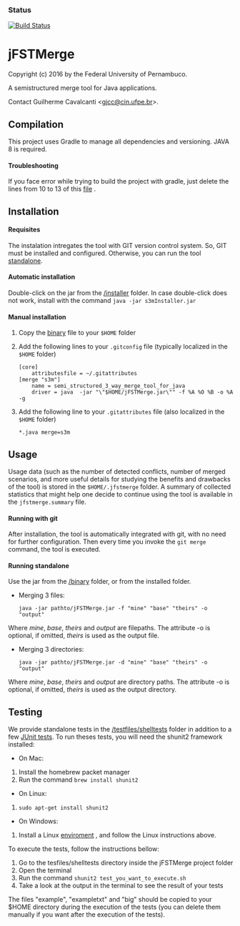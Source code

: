 ### Status
[![Build Status](https://api.travis-ci.org/guilhermejccavalcanti/jFSTMerge.svg?branch=master)](https://travis-ci.org/guilhermejccavalcanti/jFSTMerge)

jFSTMerge
========

Copyright (c) 2016 by the Federal University of Pernambuco.

A semistructured merge tool for Java applications.

Contact Guilherme Cavalcanti &lt;<gjcc@cin.ufpe.br>&gt;.

Compilation
-----------
This project uses Gradle to manage all dependencies and versioning. JAVA 8 is required.


#### Troubleshooting

If you face error while trying to build the project with gradle, just delete the lines from 10 to 13 of this [file](https://github.com/guilhermejccavalcanti/jFSTMerge/blob/master/build.gradle) .

Installation
-------------
#### Requisites

The instalation intregates the tool with GIT version control system. So, GIT must be installed and configured. Otherwise, you can run the tool [standalone](https://github.com/guilhermejccavalcanti/jFSTMerge#running-standalone).

#### Automatic installation
Double-click on the jar from the [/installer](https://github.com/guilhermejccavalcanti/jFSTMerge/tree/master/installer) folder.
In case double-click does not work, install with the command 
`java -jar s3mInstaller.jar`

#### Manual installation
1. Copy the [binary](https://github.com/guilhermejccavalcanti/jFSTMerge/blob/master/binary/jFSTMerge.jar) file to your `$HOME` folder
2. Add the following lines to your `.gitconfig` file (typically localized in the `$HOME` folder)
	```
    [core]
		attributesfile = ~/.gitattributes
	[merge "s3m"]
		name = semi_structured_3_way_merge_tool_for_java
		driver = java  -jar "\"$HOME/jFSTMerge.jar\"" -f %A %O %B -o %A -g
    ```
3. Add the following line to your `.gitattributes` file (also localized in the `$HOME` folder)
	
    `*.java merge=s3m`
    

Usage
-------------

Usage data (such as the number of detected conflicts, number of merged scenarios, and more useful details for studying the benefits and drawbacks of the tool) is stored in the `$HOME/.jfstmerge` folder.  A summary of collected statistics that might help one decide to continue using the tool is available in the `jfstmerge.summary` file.

#### Running with git

After installation, the tool is automatically integrated with git, with no need for further configuration. Then every time you invoke the `git merge` command, the tool is executed.

#### Running standalone

Use the jar from the [/binary](https://github.com/guilhermejccavalcanti/jFSTMerge/tree/master/binary) folder, or from the installed folder.

* Merging 3 files:

  `java -jar pathto/jFSTMerge.jar -f "mine" "base" "theirs" -o "output"`

Where *mine*, *base*, *theirs* and *output* are filepaths.
The attribute -o is optional, if omitted, *theirs* is used as the output file.

* Merging 3 directories:

  `java -jar pathto/jFSTMerge.jar -d "mine" "base" "theirs" -o "output"`

Where *mine*, *base*, *theirs* and *output* are directory paths.
The attribute -o is optional, if omitted, *theirs* is used as the output directory.

<!-- 
For integration with git type the two commands bellow:

   `git config --global merge.tool jfstmerge`
   
   `git config --global mergetool.jfstmerge.cmd 'java -jar pathto/jFSTMerge.jar -f \"$LOCAL\" \"$BASE\" \"$REMOTE\" -o \"$MERGED\"'`

Then, after the "git merge" command detects conflicts, call the tool with:

   `git mergetool -tool=jfstmerge`
-->

Testing
-------------

We provide standalone tests in the [/testfiles/shelltests](https://github.com/guilhermejccavalcanti/jFSTMerge/tree/master/testfiles/shelltests) folder in addition to a few [JUnit tests](https://github.com/guilhermejccavalcanti/jFSTMerge/tree/master/src/br/ufpe/cin/mergers/handlers/tests).
To run theses tests, you will need the shunit2 framework installed:

* On Mac:
1. Install the homebrew packet manager
2. Run the command  `brew install shunit2 `

* On Linux:
1. `sudo apt-get install shunit2`

* On Windows:
1. Install a Linux [enviroment](https://www.howtogeek.com/249966/how-to-install-and-use-the-linux-bash-shell-on-windows-10/) , and follow the Linux instructions above.

To execute the tests, follow the instructions bellow:
1. Go to the tesfiles/shelltests directory inside the jFSTMerge project folder
2. Open the terminal
3. Run the command `shunit2 test_you_want_to_execute.sh`
4. Take a look at the output in the terminal to see the result of your tests

The files "example", "exampletxt" and "big"  should be copied to your $HOME directory during the execution of the tests (you can delete them manually if you want after the execution of the tests).
